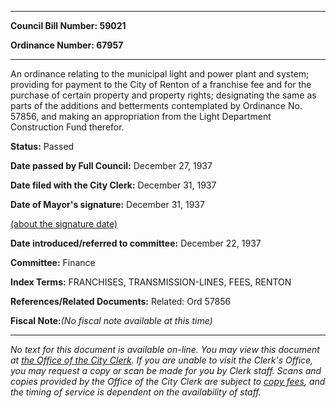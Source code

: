 

********

**Council Bill Number: 59021**
   
**Ordinance Number: 67957**
********

 An ordinance relating to the municipal light and power plant and system; providing for payment to the City of Renton of a franchise fee and for the purchase of certain property and property rights; designating the same as parts of the additions and betterments contemplated by Ordinance No. 57856, and making an appropriation from the Light Department Construction Fund therefor.

**Status:** Passed
   
**Date passed by Full Council:** December 27, 1937
   
**Date filed with the City Clerk:** December 31, 1937
   
**Date of Mayor's signature:** December 31, 1937
   
[(about the signature date)](/~public/approvaldate.htm)
   
   
   
**Date introduced/referred to committee:** December 22, 1937
   
**Committee:** Finance
   
   
**Index Terms:** FRANCHISES, TRANSMISSION-LINES, FEES, RENTON

**References/Related Documents:** Related: Ord 57856

**Fiscal Note:**_(No fiscal note available at this time)_
********

_No text for this document is available on-line. You may view this document at [the Office of the City Clerk](http://www.seattle.gov/leg/clerk/contactUs.htm). If you are unable to visit the Clerk's Office, you may request a copy or scan be made for you by Clerk staff. Scans and copies provided by the Office of the City Clerk are subject to [copy fees](http://clerk.seattle.gov/~public/clerkfees.htm), and the timing of service is dependent on the availability of staff._

